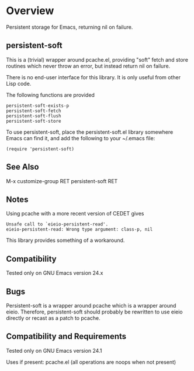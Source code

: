 Overview
========
Persistent storage for Emacs, returning nil on failure.

persistent-soft
---------------
This is a (trivial) wrapper around pcache.el, providing "soft"
fetch and store routines which never throw an error, but instead
return nil on failure.

There is no end-user interface for this library.  It is only
useful from other Lisp code.

The following functions are provided

	persistent-soft-exists-p
	persistent-soft-fetch
	persistent-soft-flush
	persistent-soft-store

To use persistent-soft, place the persistent-soft.el library
somewhere Emacs can find it, and add the following to your
~/.emacs file:

	(require 'persistent-soft)

See Also
--------
M-x customize-group RET persistent-soft RET

Notes
-----
Using pcache with a more recent version of CEDET gives

	Unsafe call to `eieio-persistent-read'.
	eieio-persistent-read: Wrong type argument: class-p, nil

This library provides something of a workaround.

Compatibility
-------------
Tested only on GNU Emacs version 24.x

Bugs
----
Persistent-soft is a wrapper around pcache which is a wrapper
around eieio.  Therefore, persistent-soft should probably be
rewritten to use eieio directly or recast as a patch to pcache.

Compatibility and Requirements
------------------------------
Tested only on GNU Emacs version 24.1

Uses if present: pcache.el (all operations are noops when
not present)
